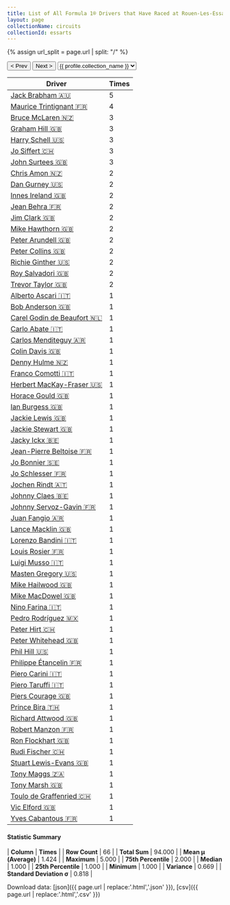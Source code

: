 ```yaml
---
title: List of All Formula 1® Drivers that Have Raced at Rouen-Les-Essarts
layout: page
collectionName: circuits
collectionId: essarts
---
```


{% assign url_split = page.url | split: "/" %}
<div id="collection-navigation">
<button onclick="selector.options[selector.selectedIndex-1].value && (window.location = selector.options[selector.selectedIndex-1].value);">&lt; Prev</button>
<button onclick="selector.options[selector.selectedIndex+1].value && (window.location = selector.options[selector.selectedIndex+1].value);">Next &gt;</button>
<select id="selector" onchange="this.options[this.selectedIndex].value && (window.location = this.options[this.selectedIndex].value);">
  {% for collectionId in site.data[page.collectionName].refs %}
    {% if collectionId == page.collectionId %}
      {% assign selected = "selected" %}
    {% else %}
      {% assign selected = "" %}
    {% endif %}
    {% assign profile = site.data[page.collectionName][collectionId].profile %}
    <option value="/f1/{{ page.collectionName }}/{{ collectionId }}/{{ url_split[4] }}" {{ selected }}>{{ profile.collection_name }}</option>
  {% endfor %}
</select>
</div>

| Driver | Times |
|--|--|
| [Jack Brabham 🇦🇺](/f1/drivers/jack_brabham) | 5 |
| [Maurice Trintignant 🇫🇷](/f1/drivers/trintignant) | 4 |
| [Bruce McLaren 🇳🇿](/f1/drivers/mclaren) | 3 |
| [Graham Hill 🇬🇧](/f1/drivers/hill) | 3 |
| [Harry Schell 🇺🇸](/f1/drivers/schell) | 3 |
| [Jo Siffert 🇨🇭](/f1/drivers/siffert) | 3 |
| [John Surtees 🇬🇧](/f1/drivers/surtees) | 3 |
| [Chris Amon 🇳🇿](/f1/drivers/amon) | 2 |
| [Dan Gurney 🇺🇸](/f1/drivers/gurney) | 2 |
| [Innes Ireland 🇬🇧](/f1/drivers/ireland) | 2 |
| [Jean Behra 🇫🇷](/f1/drivers/behra) | 2 |
| [Jim Clark 🇬🇧](/f1/drivers/clark) | 2 |
| [Mike Hawthorn 🇬🇧](/f1/drivers/hawthorn) | 2 |
| [Peter Arundell 🇬🇧](/f1/drivers/arundell) | 2 |
| [Peter Collins 🇬🇧](/f1/drivers/collins) | 2 |
| [Richie Ginther 🇺🇸](/f1/drivers/ginther) | 2 |
| [Roy Salvadori 🇬🇧](/f1/drivers/salvadori) | 2 |
| [Trevor Taylor 🇬🇧](/f1/drivers/trevor_taylor) | 2 |
| [Alberto Ascari 🇮🇹](/f1/drivers/ascari) | 1 |
| [Bob Anderson 🇬🇧](/f1/drivers/anderson) | 1 |
| [Carel Godin de Beaufort 🇳🇱](/f1/drivers/beaufort) | 1 |
| [Carlo Abate 🇮🇹](/f1/drivers/abate) | 1 |
| [Carlos Menditeguy 🇦🇷](/f1/drivers/menditeguy) | 1 |
| [Colin Davis 🇬🇧](/f1/drivers/davis) | 1 |
| [Denny Hulme 🇳🇿](/f1/drivers/hulme) | 1 |
| [Franco Comotti 🇮🇹](/f1/drivers/comotti) | 1 |
| [Herbert MacKay-Fraser 🇺🇸](/f1/drivers/mackay-fraser) | 1 |
| [Horace Gould 🇬🇧](/f1/drivers/gould) | 1 |
| [Ian Burgess 🇬🇧](/f1/drivers/burgess) | 1 |
| [Jackie Lewis 🇬🇧](/f1/drivers/lewis) | 1 |
| [Jackie Stewart 🇬🇧](/f1/drivers/stewart) | 1 |
| [Jacky Ickx 🇧🇪](/f1/drivers/ickx) | 1 |
| [Jean-Pierre Beltoise 🇫🇷](/f1/drivers/beltoise) | 1 |
| [Jo Bonnier 🇸🇪](/f1/drivers/bonnier) | 1 |
| [Jo Schlesser 🇫🇷](/f1/drivers/jo_schlesser) | 1 |
| [Jochen Rindt 🇦🇹](/f1/drivers/rindt) | 1 |
| [Johnny Claes 🇧🇪](/f1/drivers/claes) | 1 |
| [Johnny Servoz-Gavin 🇫🇷](/f1/drivers/gavin) | 1 |
| [Juan Fangio 🇦🇷](/f1/drivers/fangio) | 1 |
| [Lance Macklin 🇬🇧](/f1/drivers/macklin) | 1 |
| [Lorenzo Bandini 🇮🇹](/f1/drivers/bandini) | 1 |
| [Louis Rosier 🇫🇷](/f1/drivers/rosier) | 1 |
| [Luigi Musso 🇮🇹](/f1/drivers/musso) | 1 |
| [Masten Gregory 🇺🇸](/f1/drivers/gregory) | 1 |
| [Mike Hailwood 🇬🇧](/f1/drivers/hailwood) | 1 |
| [Mike MacDowel 🇬🇧](/f1/drivers/macdowel) | 1 |
| [Nino Farina 🇮🇹](/f1/drivers/farina) | 1 |
| [Pedro Rodríguez 🇲🇽](/f1/drivers/rodriguez) | 1 |
| [Peter Hirt 🇨🇭](/f1/drivers/hirt) | 1 |
| [Peter Whitehead 🇬🇧](/f1/drivers/whitehead) | 1 |
| [Phil Hill 🇺🇸](/f1/drivers/phil_hill) | 1 |
| [Philippe Étancelin 🇫🇷](/f1/drivers/etancelin) | 1 |
| [Piero Carini 🇮🇹](/f1/drivers/carini) | 1 |
| [Piero Taruffi 🇮🇹](/f1/drivers/taruffi) | 1 |
| [Piers Courage 🇬🇧](/f1/drivers/courage) | 1 |
| [Prince Bira 🇹🇭](/f1/drivers/bira) | 1 |
| [Richard Attwood 🇬🇧](/f1/drivers/attwood) | 1 |
| [Robert Manzon 🇫🇷](/f1/drivers/manzon) | 1 |
| [Ron Flockhart 🇬🇧](/f1/drivers/flockhart) | 1 |
| [Rudi Fischer 🇨🇭](/f1/drivers/fischer) | 1 |
| [Stuart Lewis-Evans 🇬🇧](/f1/drivers/lewis-evans) | 1 |
| [Tony Maggs 🇿🇦](/f1/drivers/maggs) | 1 |
| [Tony Marsh 🇬🇧](/f1/drivers/marsh) | 1 |
| [Toulo de Graffenried 🇨🇭](/f1/drivers/graffenried) | 1 |
| [Vic Elford 🇬🇧](/f1/drivers/elford) | 1 |
| [Yves Cabantous 🇫🇷](/f1/drivers/cabantous) | 1 |

#### Statistic Summary

| **Column** | **Times** |
| **Row Count** | 66 |
| **Total Sum** | 94.000 |
| **Mean μ (Average)** | 1.424 |
| **Maximum** | 5.000 |
| **75th Percentile** | 2.000 |
| **Median** | 1.000 |
| **25th Percentile** | 1.000 |
| **Minimum** | 1.000 |
| **Variance** | 0.669 |
| **Standard Deviation σ** | 0.818 |

Download data: [json]({{ page.url | replace:'.html','.json' }}), [csv]({{ page.url | replace:'.html','.csv' }})
